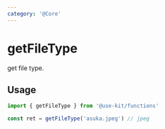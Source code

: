 ```yaml
---
category: '@Core'
---
```


# getFileType

get file type.

## Usage

```ts
import { getFileType } from '@use-kit/functions'

const ret = getFileType('asuka.jpeg') // jpeg
```
